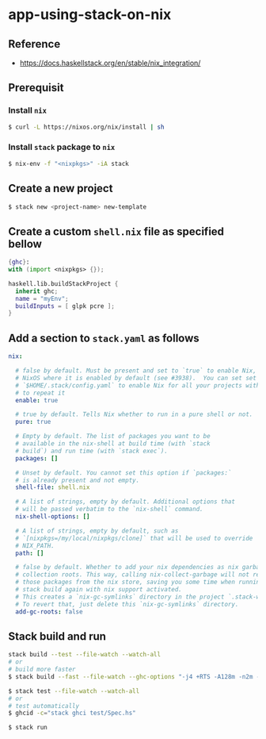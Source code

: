 # app-using-stack-on-nix

## Reference

- <https://docs.haskellstack.org/en/stable/nix_integration/>


## Prerequisit

### Install `nix`

```bash
$ curl -L https://nixos.org/nix/install | sh
```

### Install `stack` package to `nix`

```bash
$ nix-env -f "<nixpkgs>" -iA stack
```

## Create a new project

```bash
$ stack new <project-name> new-template
```

## Create a custom `shell.nix` file as specified bellow

```nix
{ghc}:
with (import <nixpkgs> {});

haskell.lib.buildStackProject {
  inherit ghc;
  name = "myEnv";
  buildInputs = [ glpk pcre ];
}
```
## Add a section to `stack.yaml` as follows

```yaml
nix:

  # false by default. Must be present and set to `true` to enable Nix, except on
  # NixOS where it is enabled by default (see #3938).  You can set set it in your
  # `$HOME/.stack/config.yaml` to enable Nix for all your projects without having
  # to repeat it
  enable: true

  # true by default. Tells Nix whether to run in a pure shell or not.
  pure: true

  # Empty by default. The list of packages you want to be
  # available in the nix-shell at build time (with `stack
  # build`) and run time (with `stack exec`).
  packages: []

  # Unset by default. You cannot set this option if `packages:`
  # is already present and not empty.
  shell-file: shell.nix

  # A list of strings, empty by default. Additional options that
  # will be passed verbatim to the `nix-shell` command.
  nix-shell-options: []

  # A list of strings, empty by default, such as
  # `[nixpkgs=/my/local/nixpkgs/clone]` that will be used to override
  # NIX_PATH.
  path: []

  # false by default. Whether to add your nix dependencies as nix garbage
  # collection roots. This way, calling nix-collect-garbage will not remove
  # those packages from the nix store, saving you some time when running
  # stack build again with nix support activated.
  # This creates a `nix-gc-symlinks` directory in the project `.stack-work`.
  # To revert that, just delete this `nix-gc-symlinks` directory.
  add-gc-roots: false
```

## Stack build and run

```bash
stack build --test --file-watch --watch-all
# or
# build more faster
$ stack build --fast --file-watch --ghc-options "-j4 +RTS -A128m -n2m -RTS"

$ stack test --file-watch --watch-all
# or
# test automatically
$ ghcid -c="stack ghci test/Spec.hs"

$ stack run
```
